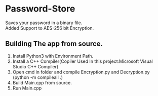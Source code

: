 # Password-Store
Saves your password in a binary file.<br>
Added Support to AES-256 bit Encryption.

## Building The app from source.

1. Install Python3 with Environment Path.
2. Install a C++ Compiler(Copiler Used In this project:Microsoft Visual Studio C++ Compiler)
3. Open cmd in folder and compile Encryption.py and Decryption.py (python -m compileall .)
4. Build Main.cpp from source.
5. Run Main.cpp